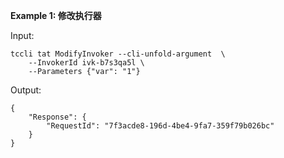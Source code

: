 **Example 1: 修改执行器**



Input: 

```
tccli tat ModifyInvoker --cli-unfold-argument  \
    --InvokerId ivk-b7s3qa5l \
    --Parameters {"var": "1"}
```

Output: 
```
{
    "Response": {
        "RequestId": "7f3acde8-196d-4be4-9fa7-359f79b026bc"
    }
}
```

